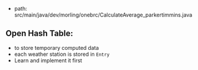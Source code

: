 - path: src/main/java/dev/morling/onebrc/CalculateAverage_parkertimmins.java

## Open Hash Table:
- to store temporary computed data
- each weather station is stored in `Entry`
- Learn and implement it first
